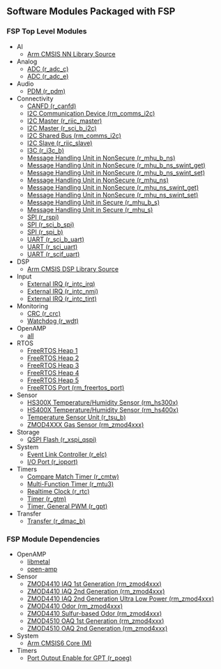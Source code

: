 ## Software Modules Packaged with FSP

### FSP Top Level Modules
  * AI
    * [Arm CMSIS NN Library Source](https://arm-software.github.io/CMSIS-NN/latest/)
  * Analog
    * [ADC (r_adc_c)](https://renesas.github.io/rzg-fsp/group___a_d_c___c.html)
    * [ADC (r_adc_e)](https://renesas.github.io/rzg-fsp/group___a_d_c___e.html)
  * Audio
    * [PDM (r_pdm)](https://renesas.github.io/rzg-fsp/group___p_d_m.html)
  * Connectivity
    * [CANFD (r_canfd)](https://renesas.github.io/rzg-fsp/group___c_a_n_f_d.html)
    * [I2C Communication Device (rm_comms_i2c)](https://renesas.github.io/rzg-fsp/group___r_m___c_o_m_m_s___i2_c.html)
    * [I2C Master (r_riic_master)](https://renesas.github.io/rzg-fsp/group___r_i_i_c___m_a_s_t_e_r.html)
    * [I2C Master (r_sci_b_i2c)](https://renesas.github.io/rzg-fsp/group___s_c_i___b___i2_c.html)
    * [I2C Shared Bus (rm_comms_i2c)](https://renesas.github.io/rzg-fsp/group___r_m___c_o_m_m_s___i2_c.html)
    * [I2C Slave (r_riic_slave)](https://renesas.github.io/rzg-fsp/group___r_i_i_c___s_l_a_v_e.html)
    * [I3C (r_i3c_b)](https://renesas.github.io/rzg-fsp/group___i3_c___b.html)
    * [Message Handling Unit in NonSecure (r_mhu_b_ns)](https://renesas.github.io/rzg-fsp/group___m_h_u___b___n_s.html)
    * [Message Handling Unit in NonSecure (r_mhu_b_ns_swint_get)](https://renesas.github.io/rzg-fsp/group___m_h_u___b___n_s___s_w_i_n_t___g_e_t.html)
    * [Message Handling Unit in NonSecure (r_mhu_b_ns_swint_set)](https://renesas.github.io/rzg-fsp/group___m_h_u___b___n_s___s_w_i_n_t___s_e_t.html)
    * [Message Handling Unit in NonSecure (r_mhu_ns)](https://renesas.github.io/rzg-fsp/group___m_h_u___n_s.html)
    * [Message Handling Unit in NonSecure (r_mhu_ns_swint_get)](https://renesas.github.io/rzg-fsp/group___m_h_u___n_s___s_w_i_n_t___g_e_t.html)
    * [Message Handling Unit in NonSecure (r_mhu_ns_swint_set)](https://renesas.github.io/rzg-fsp/group___m_h_u___n_s___s_w_i_n_t___s_e_t.html)
    * [Message Handling Unit in Secure (r_mhu_b_s)](https://renesas.github.io/rzg-fsp/group___m_h_u___b___s.html)
    * [Message Handling Unit in Secure (r_mhu_s)](https://renesas.github.io/rzg-fsp/group___m_h_u___s.html)
    * [SPI (r_rspi)](https://renesas.github.io/rzg-fsp/group___r_s_p_i.html)
    * [SPI (r_sci_b_spi)](https://renesas.github.io/rzg-fsp/group___s_c_i___b___s_p_i.html)
    * [SPI (r_spi_b)](https://renesas.github.io/rzg-fsp/group___s_p_i___b.html)
    * [UART (r_sci_b_uart)](https://renesas.github.io/rzg-fsp/group___s_c_i___b___u_a_r_t.html)
    * [UART (r_sci_uart)](https://renesas.github.io/rzg-fsp/group___s_c_i___u_a_r_t.html)
    * [UART (r_scif_uart)](https://renesas.github.io/rzg-fsp/group___s_c_i_f___u_a_r_t.html)
  * DSP
    * [Arm CMSIS DSP Library Source](https://arm-software.github.io/CMSIS-DSP/latest/)
  * Input
    * [External IRQ (r_intc_irq)](https://renesas.github.io/rzg-fsp/group___i_n_t_c___i_r_q.html)
    * [External IRQ (r_intc_nmi)](https://renesas.github.io/rzg-fsp/group___i_n_t_c___n_m_i.html)
    * [External IRQ (r_intc_tint)](https://renesas.github.io/rzg-fsp/group___i_n_t_c___t_i_n_t.html)
  * Monitoring
    * [CRC (r_crc)](https://renesas.github.io/rzg-fsp/group___c_r_c.html)
    * [Watchdog (r_wdt)](https://renesas.github.io/rzg-fsp/group___w_d_t.html)
  * OpenAMP
    * [all](https://github.com/OpenAMP)
  * RTOS
    * [FreeRTOS Heap 1](https://www.freertos.org/a00111.html#heap_1)
    * [FreeRTOS Heap 2](https://www.freertos.org/a00111.html#heap_2)
    * [FreeRTOS Heap 3](https://www.freertos.org/a00111.html#heap_3)
    * [FreeRTOS Heap 4](https://www.freertos.org/a00111.html#heap_4)
    * [FreeRTOS Heap 5](https://www.freertos.org/a00111.html#heap_5)
    * [FreeRTOS Port (rm_freertos_port)](https://renesas.github.io/rzg-fsp/group___r_m___f_r_e_e_r_t_o_s___p_o_r_t.html)
  * Sensor
    * [HS300X Temperature/Humidity Sensor (rm_hs300x)](https://renesas.github.io/rzg-fsp/group___r_m___h_s300_x.html)
    * [HS400X Temperature/Humidity Sensor (rm_hs400x)](https://renesas.github.io/rzg-fsp/group___r_m___h_s400_x.html)
    * [Temperature Sensor Unit (r_tsu_b)](https://renesas.github.io/rzg-fsp/group___t_s_u___b.html)
    * [ZMOD4XXX Gas Sensor (rm_zmod4xxx)](https://renesas.github.io/rzg-fsp/group___r_m___z_m_o_d4_x_x_x.html)
  * Storage
    * [QSPI Flash (r_xspi_qspi)](https://renesas.github.io/rzg-fsp/group___x_s_p_i___q_s_p_i.html)
  * System
    * [Event Link Controller (r_elc)](https://renesas.github.io/rzg-fsp/group___e_l_c.html)
    * [I/O Port (r_ioport)](https://renesas.github.io/rzg-fsp/group___i_o_p_o_r_t.html)
  * Timers
    * [Compare Match Timer (r_cmtw)](https://renesas.github.io/rzg-fsp/group___c_m_t_w.html)
    * [Multi-Function Timer (r_mtu3)](https://renesas.github.io/rzg-fsp/group___m_t_u3.html)
    * [Realtime Clock (r_rtc)](https://renesas.github.io/rzg-fsp/group___r_t_c.html)
    * [Timer (r_gtm)](https://renesas.github.io/rzg-fsp/group___g_t_m.html)
    * [Timer, General PWM (r_gpt)](https://renesas.github.io/rzg-fsp/group___g_p_t.html)
  * Transfer
    * [Transfer (r_dmac_b)](https://renesas.github.io/rzg-fsp/group___d_m_a_c___b.html)


### FSP Module Dependencies
  * OpenAMP
    * [libmetal](https://github.com/OpenAMP/libmetal)
    * [open-amp](https://github.com/OpenAMP/open-amp)
  * Sensor
    * [ZMOD4410 IAQ 1st Generation (rm_zmod4xxx)](https://renesas.github.io/rzg-fsp/group___r_m___z_m_o_d4_x_x_x.html)
    * [ZMOD4410 IAQ 2nd Generation (rm_zmod4xxx)](https://renesas.github.io/rzg-fsp/group___r_m___z_m_o_d4_x_x_x.html)
    * [ZMOD4410 IAQ 2nd Generation Ultra Low Power (rm_zmod4xxx)](https://renesas.github.io/rzg-fsp/group___r_m___z_m_o_d4_x_x_x.html)
    * [ZMOD4410 Odor (rm_zmod4xxx)](https://renesas.github.io/rzg-fsp/group___r_m___z_m_o_d4_x_x_x.html)
    * [ZMOD4410 Sulfur-based Odor (rm_zmod4xxx)](https://renesas.github.io/rzg-fsp/group___r_m___z_m_o_d4_x_x_x.html)
    * [ZMOD4510 OAQ 1st Generation (rm_zmod4xxx)](https://renesas.github.io/rzg-fsp/group___r_m___z_m_o_d4_x_x_x.html)
    * [ZMOD4510 OAQ 2nd Generation (rm_zmod4xxx)](https://renesas.github.io/rzg-fsp/group___r_m___z_m_o_d4_x_x_x.html)
  * System
    * [Arm CMSIS6 Core (M)](https://arm-software.github.io/CMSIS_6/latest/Core/index.html)
  * Timers
    * [Port Output Enable for GPT (r_poeg)](https://renesas.github.io/rzg-fsp/group___p_o_e_g___a_p_i.html)
